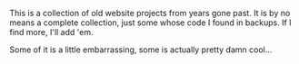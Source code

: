 This is a collection of old website projects from years gone past.  It is by no means a complete collection, just some whose code I found in backups.  If I find more, I'll add 'em.

Some of it is a little embarrassing, some is actually pretty damn cool...
